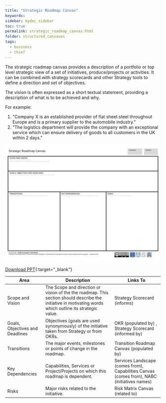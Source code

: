 ```yaml
---
title: "Strategic Roadmap Canvas"
keywords: 
sidebar: mydoc_sidebar
toc: true
permalink: strategic_roadmap_canvas.html
folder: structured_canvases
tags: 
  - business
  - chief
---
```


The strategic roadmap canvas provides a description of a portfolio or top level strategic view of a set of initiatives, produce/projects or activities. It can be combined.with strategy scorecards and other Strategy tools to define a direction and set of objectives.

The vision is often expressed as a short textual statement, providing a description of what is to be achieved and why.

For example:

1. "Company X is an established provider of flat sheet steel throughout Europe and is a primary supplier to the automobile industry."
2. "The logistics department will provide the company with an exceptional service which can ensure delivery of goods to all customers in the UK within 2 days."

![image001](media/strategic_roadmap_canvas001.svg)

[Download PPT](media/ppt/strategic_roadmap_canvas.ppt){:target="_blank"}

| Area                            | Description                                                                                                                                              | Links To                                                                                    |
| ------------------------------- | -------------------------------------------------------------------------------------------------------------------------------------------------------- | ------------------------------------------------------------------------------------------- |
| Scope and Vision                | The Scope and direction or vision of the the roadmap. This section should describe the initiative in motivating words which outline its strategic value. | Strategy Scorecard (informs)                                                                |
| Goals, Objectives and Deadlines | Objectives (goals are used synonymously) of the initiative taken from Strategy or from OKRs.                                                             | OKR (populated by) , Strategy Scorecard (informed by)                                       |
| Transitions                     | The major events, milestones or points of change in the roadmap.                                                                                         | Transition Roadmap Canvas (populated by)                                                    |
| Key Dependencies                | Capabilities, Services or Project/Projects on which this roadmap is dependent.                                                                           | Services Landscape (comes from), Capabilities Canvas (comes from), NABC (initiatives names) |
| Risks                           | Major risks related to the initiative.                                                                                                                   | Risk Matrix Canvas (related to)                                                             |